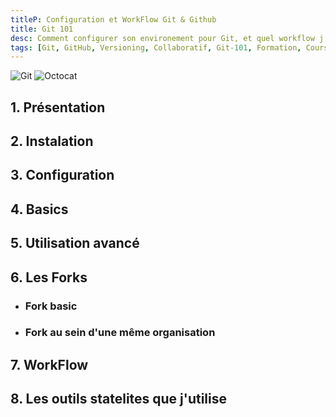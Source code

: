 ```yaml
---
titleP: Configuration et WorkFlow Git & Github
title: Git 101
desc: Comment configurer son environement pour Git, et quel workflow j'utilise avec GitHub.
tags: [Git, GitHub, Versioning, Collaboratif, Git-101, Formation, Cours]
---
```


![Git](git.png) ![Octocat](octocat.png)

## 1. Présentation
## 2. Instalation
## 3. Configuration
## 4. Basics
## 5. Utilisation avancé
## 6. Les Forks

+ ### Fork basic
+ ### Fork au sein d'une même organisation

## 7. WorkFlow
## 8. Les outils statelites que j'utilise



